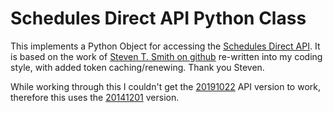 # Schedules Direct API Python Class

This implements a Python Object for accessing the [Schedules Direct
API](https://schedulesdirect.org/).  It is based on the work of [Steven T.
Smith on github](https://github.com/essandess/sd-py) re-written into my
coding style, with added token caching/renewing.  Thank you Steven.

While working through this I couldn't get the
[20191022](https://json.schedulesdirect.org/20191022) API version to work,
therefore this uses the
[20141201](https://json.schedulesdirect.org/20141201) version.




[modeline]: # ( vim: set ft=markdown tw=74 fenc=utf-8 spell spl=en_gb mousemodel=popup: )
